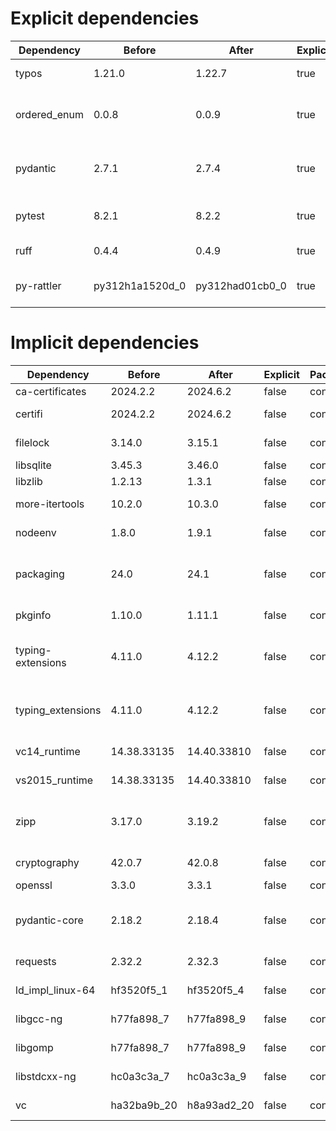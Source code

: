 # Explicit dependencies

|Dependency|Before|After|Explicit|Package|Environments|
|-|-|-|-|-|-|
|typos|1.21.0|1.22.7|true|conda|lint on *all platforms*|
|ordered_enum|0.0.8|0.0.9|true|conda|{build, default, py312} on *all platforms*|
|pydantic|2.7.1|2.7.4|true|conda|{build, default, py312} on *all platforms*|
|pytest|8.2.1|8.2.2|true|conda|{default, py312} on *all platforms*|
|ruff|0.4.4|0.4.9|true|conda|lint on *all platforms*|
|py-rattler|py312h1a1520d_0|py312had01cb0_0|true|conda|{default, py312} on osx-arm64|

# Implicit dependencies

|Dependency|Before|After|Explicit|Package|Environments|
|-|-|-|-|-|-|
|ca-certificates|2024.2.2|2024.6.2|false|conda|*all*|
|certifi|2024.2.2|2024.6.2|false|conda|build on *all platforms*|
|filelock|3.14.0|3.15.1|false|conda|lint on *all platforms*|
|libsqlite|3.45.3|3.46.0|false|conda|*all*|
|libzlib|1.2.13|1.3.1|false|conda|*all*|
|more-itertools|10.2.0|10.3.0|false|conda|build on *all platforms*|
|nodeenv|1.8.0|1.9.1|false|conda|lint on *all platforms*|
|packaging|24.0|24.1|false|conda|{build, default, py312} on *all platforms*|
|pkginfo|1.10.0|1.11.1|false|conda|build on *all platforms*|
|typing-extensions|4.11.0|4.12.2|false|conda|{build, default, py312} on *all platforms*|
|typing_extensions|4.11.0|4.12.2|false|conda|{build, default, py312} on *all platforms*|
|vc14_runtime|14.38.33135|14.40.33810|false|conda|*all envs* on win-64|
|vs2015_runtime|14.38.33135|14.40.33810|false|conda|*all envs* on win-64|
|zipp|3.17.0|3.19.2|false|conda|{build, default, py312} on *all platforms*|
|cryptography|42.0.7|42.0.8|false|conda|build on linux-64|
|openssl|3.3.0|3.3.1|false|conda|*all*|
|pydantic-core|2.18.2|2.18.4|false|conda|{build, default, py312} on *all platforms*|
|requests|2.32.2|2.32.3|false|conda|build on *all platforms*|
|ld_impl_linux-64|hf3520f5_1|hf3520f5_4|false|conda|*all envs* on linux-64|
|libgcc-ng|h77fa898_7|h77fa898_9|false|conda|*all envs* on linux-64|
|libgomp|h77fa898_7|h77fa898_9|false|conda|*all envs* on linux-64|
|libstdcxx-ng|hc0a3c3a_7|hc0a3c3a_9|false|conda|{build, lint} on linux-64|
|vc|ha32ba9b_20|h8a93ad2_20|false|conda|*all envs* on win-64|

[^1]: **Bold** means explicit dependency.
[^2]: Dependency got downgraded.
